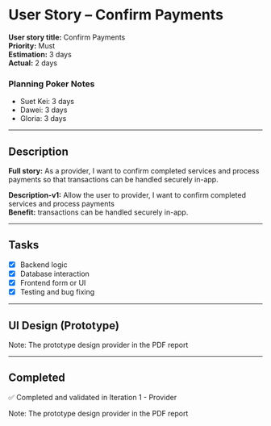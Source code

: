 # User Story – Confirm Payments

**User story title:** Confirm Payments  
**Priority:** Must  
**Estimation:** 3 days  
**Actual:** 2 days  

### Planning Poker Notes
- Suet Kei: 3 days  
- Dawei: 3 days  
- Gloria: 3 days  

---

## Description

**Full story:** As a provider, I want to confirm completed services and process payments so that transactions can be handled securely in-app.

**Description-v1:** Allow the user to provider, I want to confirm completed services and process payments  
**Benefit:** transactions can be handled securely in-app.  

---

## Tasks

- [x] Backend logic
- [x] Database interaction
- [x] Frontend form or UI
- [x] Testing and bug fixing

---

## UI Design (Prototype)

Note: The prototype design provider in the PDF report

---

## Completed

✅ Completed and validated in Iteration 1 - Provider  

Note: The prototype design provider in the PDF report
